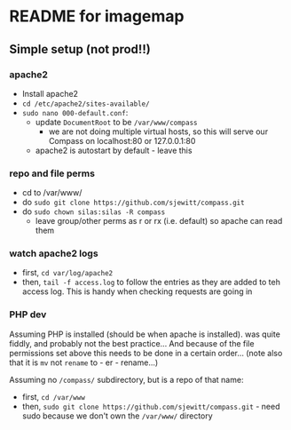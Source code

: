 # README for imagemap

## Simple setup (not prod!!)
 
### apache2

 - Install apache2
 - `cd /etc/apache2/sites-available/`
 - `sudo nano 000-default.conf`:
   - update `DocumentRoot` to be `/var/www/compass`
     - we are not doing multiple virtual hosts, so this will serve our Compass on localhost:80 or 127.0.0.1:80
   - apache2 is autostart by default - leave this 
     
### repo and file perms
 - cd to /var/www/
 - do `sudo git clone https://github.com/sjewitt/compass.git`
 - do `sudo chown silas:silas -R compass`
   - leave group/other perms as r or rx (i.e. default) so apache can read them

### watch apache2 logs
 
 - first, `cd var/log/apache2`
 - then, `tail -f access.log` to follow the entries as they are added to teh access log. This is handy when checking requests are going in
 
### PHP dev

Assuming PHP is installed (should be when apache is installed). was quite fiddly, and probably not the best practice... 
And because of the file permissions set above this needs to be done in a certain order...
(note also that it is `mv` not `rename` to - er - rename...)

Assuming no `/compass/` subdirectory, but is a repo of that name:
 
 - first, `cd /var/www` 
 - then, `sudo git clone https://github.com/sjewitt/compass.git` - need sudo because we don't own the `/var/www/` directory